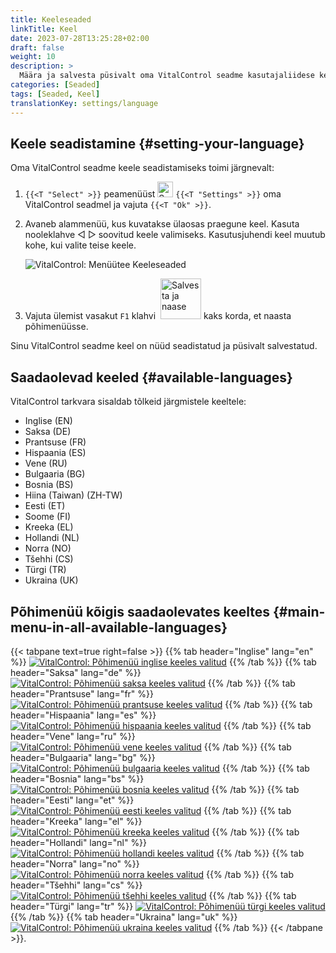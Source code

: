 ```yaml
---
title: Keeleseaded
linkTitle: Keel
date: 2023-07-28T13:25:28+02:00
draft: false
weight: 10
description: >
  Määra ja salvesta püsivalt oma VitalControl seadme kasutajaliidese keel.
categories: [Seaded]
tags: [Seaded, Keel]
translationKey: settings/language
---
```

## Keele seadistamine {#setting-your-language}
 
Oma VitalControl seadme keele seadistamiseks toimi järgnevalt:

1. `{{<T "Select" >}}` peamenüüst <img src="/icons/gear.svg" width="25" align="bottom" alt="Seaded" /> `{{<T "Settings" >}}` oma VitalControl seadmel ja vajuta `{{<T "Ok" >}}`.

1. Avaneb alammenüü, kus kuvatakse ülaosas praegune keel. Kasuta nooleklahve ◁ ▷ soovitud keele valimiseks. Kasutusjuhendi keel muutub kohe, kui valite teise keele.

   ![VitalControl: Menüütee Keeleseaded](../images/select-lang.png "Keele seadistamine")

1. Vajuta ülemist vasakut `F1` klahvi &nbsp;<img src="/icons/footer/save_exit.svg" width="65" align="bottom" alt="Salvesta ja naase" /> kaks korda, et naasta põhimenüüsse.

Sinu VitalControl seadme keel on nüüd seadistatud ja püsivalt salvestatud.

## Saadaolevad keeled {#available-languages}

VitalControl tarkvara sisaldab tõlkeid järgmistele keeltele:

- Inglise (EN)
- Saksa (DE)
- Prantsuse (FR)
- Hispaania (ES)
- Vene (RU)
- Bulgaaria (BG)
- Bosnia (BS)
- Hiina (Taiwan)  (ZH-TW)
- Eesti (ET)
- Soome (FI)
- Kreeka (EL)
- Hollandi (NL)
- Norra (NO)
- Tšehhi (CS)
- Türgi (TR)
- Ukraina (UK)

## Põhimenüü kõigis saadaolevates keeltes {#main-menu-in-all-available-languages}

{{< tabpane text=true right=false >}}
  {{% tab header="Inglise" lang="en" %}}
[![VitalControl: Põhimenüü inglise keeles valitud](/images/homescreen/english.png "Põhimenüü inglise keeles")](/en/demo/ "Demo rakendus VitalControl (EN)")
  {{% /tab %}}
  {{% tab header="Saksa" lang="de" %}}
[![VitalControl: Põhimenüü saksa keeles valitud](/images/homescreen/german.png "Põhimenüü saksa keeles")](/demo/ "Demo rakendus VitalControl (DE)")
  {{% /tab %}}
  {{% tab header="Prantsuse" lang="fr" %}}
[![VitalControl: Põhimenüü prantsuse keeles valitud](/images/homescreen/french.png "Põhimenüü prantsuse keeles")](/fr/demo/ "Demo rakendus VitalControl (FR)")
  {{% /tab %}}
  {{% tab header="Hispaania" lang="es" %}}
[![VitalControl: Põhimenüü hispaania keeles valitud](/images/homescreen/spanish.png "Põhimenüü hispaania keeles")](/es/demo/ "Demo rakendus VitalControl (ES)")
  {{% /tab %}}
  {{% tab header="Vene" lang="ru" %}}
[![VitalControl: Põhimenüü vene keeles valitud](/images/homescreen/russian.png "Põhimenüü vene keeles")](/ru/demo/ "Demo rakendus VitalControl (RU)")
  {{% /tab %}}
  {{% tab header="Bulgaaria" lang="bg" %}}
[![VitalControl: Põhimenüü bulgaaria keeles valitud](/images/homescreen/bulgarian.png "Põhimenüü bulgaaria keeles")](/bg/demo/ "Demo rakendus VitalControl (BG)")
  {{% /tab %}}
  {{% tab header="Bosnia" lang="bs" %}}
[![VitalControl: Põhimenüü bosnia keeles valitud](/images/homescreen/bosnian.png "Põhimenüü bosnia keeles")](/bs/demo/ "Demo rakendus VitalControl (BS)")
  {{% /tab %}}
  {{% tab header="Eesti" lang="et" %}}
[![VitalControl: Põhimenüü eesti keeles valitud](/images/homescreen/estonian.png "Põhimenüü eesti keeles")](/et/demo/ "Demo rakendus VitalControl (ET)")
  {{% /tab %}}
  {{% tab header="Kreeka" lang="el" %}}
[![VitalControl: Põhimenüü kreeka keeles valitud](/images/homescreen/greek.png "Põhimenüü kreeka keeles")](/el/demo/ "Demo rakendus VitalControl (EL)")
  {{% /tab %}}
  {{% tab header="Hollandi" lang="nl" %}}
[![VitalControl: Põhimenüü hollandi keeles valitud](/images/homescreen/dutch.png "Põhimenüü hollandi keeles")](/nl/demo/ "Demo rakendus VitalControl (NL)")
  {{% /tab %}}
  {{% tab header="Norra" lang="no" %}}
[![VitalControl: Põhimenüü norra keeles valitud](/images/homescreen/norwegian.png "Põhimenüü norra keeles")](/no/demo/ "Demo rakendus VitalControl (NO)")
  {{% /tab %}}
  {{% tab header="Tšehhi" lang="cs" %}}
[![VitalControl: Põhimenüü tšehhi keeles valitud](/images/homescreen/czech.png "Põhimenüü tšehhi keeles")](/cs/demo/ "Demo rakendus VitalControl (CS)")
  {{% /tab %}}
  {{% tab header="Türgi" lang="tr" %}}
[![VitalControl: Põhimenüü türgi keeles valitud](/images/homescreen/turkish.png "Põhimenüü türgi keeles")](/tr/demo/ "Demo rakendus VitalControl (TR)")
  {{% /tab %}}
  {{% tab header="Ukraina" lang="uk" %}}
[![VitalControl: Põhimenüü ukraina keeles valitud](/images/homescreen/ukrainian.png "Põhimenüü ukraina keeles")](/uk/demo/ "Demo rakendus VitalControl (UK)")
  {{% /tab %}}
{{< /tabpane >}}.
